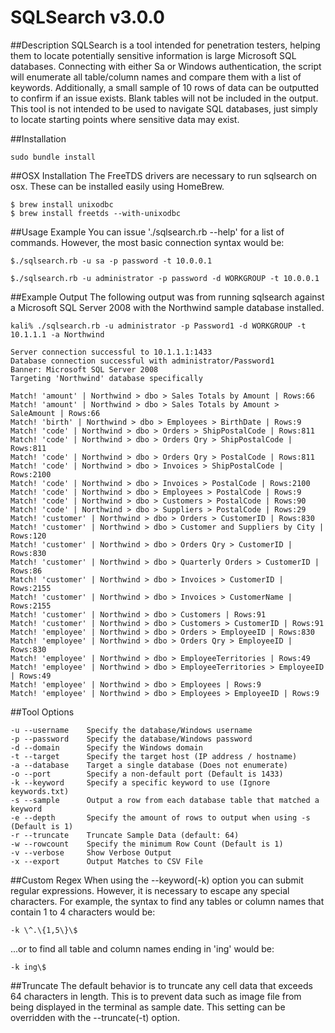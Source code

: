 # SQLSearch v3.0.0

##Description
SQLSearch is a tool intended for penetration testers, helping them to locate potentially sensitive information is large Microsoft SQL databases. Connecting with either Sa or Windows authentication, the script will enumerate all table/column names and compare them with a list of keywords. Additionally, a small sample of 10 rows of data can be outputted to confirm if an issue exists. Blank tables will not be included in the output. This tool is not intended to be used to navigate SQL databases, just simply to locate starting points where sensitive data may exist.

##Installation

```
sudo bundle install
```

##OSX Installation
The FreeTDS drivers are necessary to run sqlsearch on osx. These can be installed easily using HomeBrew.

```
$ brew install unixodbc
$ brew install freetds --with-unixodbc
```

##Usage Example
You can issue './sqlsearch.rb --help' for a list of commands. However, the most basic connection syntax would be:

```
$./sqlsearch.rb -u sa -p password -t 10.0.0.1

$./sqlsearch.rb -u administrator -p password -d WORKGROUP -t 10.0.0.1
```

##Example Output
The following output was from running sqlsearch against a Microsoft SQL Server 2008 with the Northwind sample database installed.

```
kali% ./sqlsearch.rb -u administrator -p Password1 -d WORKGROUP -t 10.1.1.1 -a Northwind

Server connection successful to 10.1.1.1:1433
Database connection successful with administrator/Password1
Banner: Microsoft SQL Server 2008
Targeting 'Northwind' database specifically
    
Match! 'amount' | Northwind > dbo > Sales Totals by Amount | Rows:66
Match! 'amount' | Northwind > dbo > Sales Totals by Amount > SaleAmount | Rows:66
Match! 'birth' | Northwind > dbo > Employees > BirthDate | Rows:9
Match! 'code' | Northwind > dbo > Orders > ShipPostalCode | Rows:811
Match! 'code' | Northwind > dbo > Orders Qry > ShipPostalCode | Rows:811
Match! 'code' | Northwind > dbo > Orders Qry > PostalCode | Rows:811
Match! 'code' | Northwind > dbo > Invoices > ShipPostalCode | Rows:2100
Match! 'code' | Northwind > dbo > Invoices > PostalCode | Rows:2100
Match! 'code' | Northwind > dbo > Employees > PostalCode | Rows:9
Match! 'code' | Northwind > dbo > Customers > PostalCode | Rows:90
Match! 'code' | Northwind > dbo > Suppliers > PostalCode | Rows:29
Match! 'customer' | Northwind > dbo > Orders > CustomerID | Rows:830
Match! 'customer' | Northwind > dbo > Customer and Suppliers by City | Rows:120
Match! 'customer' | Northwind > dbo > Orders Qry > CustomerID | Rows:830
Match! 'customer' | Northwind > dbo > Quarterly Orders > CustomerID | Rows:86
Match! 'customer' | Northwind > dbo > Invoices > CustomerID | Rows:2155
Match! 'customer' | Northwind > dbo > Invoices > CustomerName | Rows:2155
Match! 'customer' | Northwind > dbo > Customers | Rows:91
Match! 'customer' | Northwind > dbo > Customers > CustomerID | Rows:91
Match! 'employee' | Northwind > dbo > Orders > EmployeeID | Rows:830
Match! 'employee' | Northwind > dbo > Orders Qry > EmployeeID | Rows:830
Match! 'employee' | Northwind > dbo > EmployeeTerritories | Rows:49
Match! 'employee' | Northwind > dbo > EmployeeTerritories > EmployeeID | Rows:49
Match! 'employee' | Northwind > dbo > Employees | Rows:9
Match! 'employee' | Northwind > dbo > Employees > EmployeeID | Rows:9
```

##Tool Options

```
-u --username    Specify the database/Windows username  
-p --password    Specify the database/Windows password  
-d --domain      Specify the Windows domain  
-t --target      Specify the target host (IP address / hostname)  
-a --database    Target a single database (Does not enumerate)  
-o --port        Specify a non-default port (Default is 1433)  
-k --keyword     Specify a specific keyword to use (Ignore keywords.txt)  
-s --sample      Output a row from each database table that matched a keyword  
-e --depth       Specify the amount of rows to output when using -s (Default is 1) 
-r --truncate    Truncate Sample Data (default: 64)  
-w --rowcount    Specify the minimum Row Count (Default is 1)  
-v --verbose     Show Verbose Output  
-x --export      Output Matches to CSV File  
```

##Custom Regex
When using the --keyword(-k) option you can submit regular expressions. However, it is necessary to escape any special characters. For example, the syntax to find any tables or column names that contain 1 to 4 characters would be:

```
-k \^.\{1,5\}\$
```

...or to find all table and column names ending in 'ing' would be:

```
-k ing\$
```

##Truncate
The default behavior is to truncate any cell data that exceeds 64 characters in length. This is to prevent data such as image file from being displayed in the terminal as sample date. This setting can be overridden with the --truncate(-t) option.

